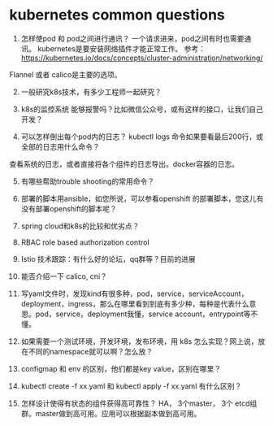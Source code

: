 # kubernetes common questions


1. 怎样使pod 和 pod之间进行通讯？ 一个请求进来，pod之间有时也需要通讯。
kubernetes是要安装网络插件才能正常工作。
参考：https://kubernetes.io/docs/concepts/cluster-administration/networking/

Flannel 或者 calico是主要的选项。



2. 一般研究k8s技术，有多少工程师一起研究？

3. k8s的监控系统 能够报警吗？比如微信公众号，或有这样的接口，让我们自己开发？

4. 可以怎样倒出每个pod内的日志？ kubectl logs 命令如果要看最后200行，或全部的日志用什么命令？

查看系统的日志，或者直接将各个组件的日志导出。docker容器的日志。

5. 有哪些帮助trouble shooting的常用命令？


6. 部署的脚本用ansible，如您所说，可以参看openshift 的部署脚本，您这儿有没有部署openshift的脚本呢？

7. spring cloud和k8s的比较和优劣点？

8. RBAC role based authorization control

9. Istio 技术跟踪：有什么好的论坛，qq群等？目前的进展

10. 能否介绍一下 calico, cni？

11. 写yaml文件时，发现kind有很多种，pod，service，serviceAccount， deployment，ingress，那么在哪里看到到底有多少种，每种是代表什么意思。pod，service，deployment我懂，service account，entrypoint等不懂。

12. 如果需要一个测试环境，开发环境，发布环境，用 k8s 怎么实现？网上说，放在不同的namespace就可以啊？怎么放？

13. configmap 和 env 的区别，他们都是key value，区别在哪里？

14. kubectl create -f xx.yaml  和  kubectl apply -f xx.yaml 有什么区别？

15. 怎样设计使得有状态的组件获得高可靠性？
HA， 3个master， 3个 etcd组群。master做到高可用。应用可以根据副本做到高可用。
